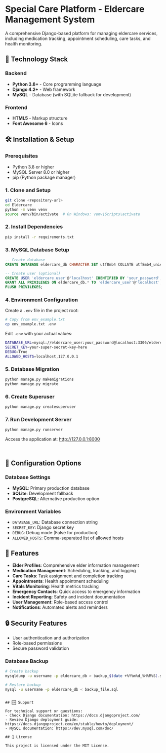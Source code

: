 # Special Care Platform - Eldercare Management System

A comprehensive Django-based platform for managing eldercare services, including medication tracking, appointment scheduling, care tasks, and health monitoring.

## 🚀 Technology Stack

### Backend
- **Python 3.8+** - Core programming language
- **Django 4.2+** - Web framework
- **MySQL** - Database (with SQLite fallback for development)

### Frontend
- **HTML5** - Markup structure
- **Font Awesome 6** - Icons

## 🛠️ Installation & Setup

### Prerequisites
- Python 3.8 or higher
- MySQL Server 8.0 or higher
- pip (Python package manager)

### 1. Clone and Setup
```bash
git clone <repository-url>
cd Eldercare
python -m venv venv
source venv/bin/activate  # On Windows: venv\Scripts\activate
```

### 2. Install Dependencies
```bash
pip install -r requirements.txt
```

### 3. MySQL Database Setup
```sql
-- Create database
CREATE DATABASE eldercare_db CHARACTER SET utf8mb4 COLLATE utf8mb4_unicode_ci;

-- Create user (optional)
CREATE USER 'eldercare_user'@'localhost' IDENTIFIED BY 'your_password';
GRANT ALL PRIVILEGES ON eldercare_db.* TO 'eldercare_user'@'localhost';
FLUSH PRIVILEGES;
```

### 4. Environment Configuration
Create a `.env` file in the project root:
```bash
# Copy from env_example.txt
cp env_example.txt .env
```

Edit `.env` with your actual values:
```bash
DATABASE_URL=mysql://eldercare_user:your_password@localhost:3306/eldercare_db
SECRET_KEY=your-super-secret-key-here
DEBUG=True
ALLOWED_HOSTS=localhost,127.0.0.1
```

### 5. Database Migration
```bash
python manage.py makemigrations
python manage.py migrate
```

### 6. Create Superuser
```bash
python manage.py createsuperuser
```

### 7. Run Development Server
```bash
python manage.py runserver
```

Access the application at: http://127.0.0.1:8000
```


```
## 🔧 Configuration Options

### Database Settings
- **MySQL**: Primary production database
- **SQLite**: Development fallback
- **PostgreSQL**: Alternative production option

### Environment Variables
- `DATABASE_URL`: Database connection string
- `SECRET_KEY`: Django secret key
- `DEBUG`: Debug mode (False for production)
- `ALLOWED_HOSTS`: Comma-separated list of allowed hosts

## 📱 Features

- **Elder Profiles**: Comprehensive elder information management
- **Medication Management**: Scheduling, tracking, and logging
- **Care Tasks**: Task assignment and completion tracking
- **Appointments**: Health appointment scheduling
- **Vitals Monitoring**: Health metrics tracking
- **Emergency Contacts**: Quick access to emergency information
- **Incident Reporting**: Safety and incident documentation
- **User Management**: Role-based access control
- **Notifications**: Automated alerts and reminders

## 🔒 Security Features

- User authentication and authorization
- Role-based permissions
- Secure password validation

### Database Backup
```bash
# Create backup
mysqldump -u username -p eldercare_db > backup_$(date +%Y%m%d_%H%M%S).sql

# Restore backup
mysql -u username -p eldercare_db < backup_file.sql
```

```

## 🆘 Support

For technical support or questions:
- Check Django documentation: https://docs.djangoproject.com/
- Review Django deployment guide: https://docs.djangoproject.com/en/stable/howto/deployment/
- MySQL documentation: https://dev.mysql.com/doc/

## 📄 License

This project is licensed under the MIT License.

